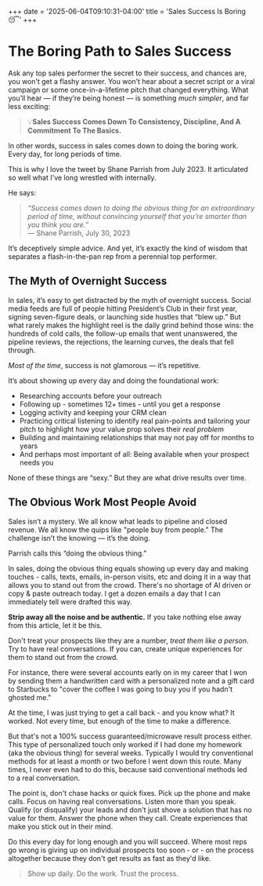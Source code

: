 +++
date = '2025-06-04T09:10:31-04:00'
title = 'Sales Success Is Boring 😴'
+++

# The Boring Path to Sales Success

Ask any top sales performer the secret to their success, and chances are, you won’t get a flashy answer. You won’t hear about a secret script or a viral campaign or some once-in-a-lifetime pitch that changed everything. What you’ll hear — if they’re being honest — is something _much simpler_, and far less exciting:

> 💡**Sales Success Comes Down To Consistency, Discipline, And A Commitment To The Basics.**

In other words, success in sales comes down to doing the boring work. Every day, for long periods of time.

This is why I love the tweet by Shane Parrish from July 2023. It articulated so well what I've long wrestled with internally.

He says:

> _“Success comes down to doing the obvious thing for an extraordinary period of time, without convincing yourself that you’re smarter than you think you are.”_  
> — Shane Parrish, July 30, 2023

It’s deceptively simple advice. And yet, it’s exactly the kind of wisdom that separates a flash-in-the-pan rep from a perennial top performer.

## The Myth of Overnight Success

In sales, it’s easy to get distracted by the myth of overnight success. Social media feeds are full of people hitting President’s Club in their first year, signing seven-figure deals, or launching side hustles that “blew up.” But what rarely makes the highlight reel is the daily grind behind those wins: the hundreds of cold calls, the follow-up emails that went unanswered, the pipeline reviews, the rejections, the learning curves, the deals that fell through.

_Most of the time_, success is not glamorous — it’s repetitive.

It’s about showing up every day and doing the foundational work:

- Researching accounts before your outreach
- Following up - sometimes 12+ times - until you get a response
- Logging activity and keeping your CRM clean
- Practicing critical listening to identify real pain-points and tailoring your pitch to highlight how your value prop solves their _real problem_
- Building and maintaining relationships that may not pay off for months to years
- And perhaps most important of all: Being available when your prospect needs you

None of these things are “sexy.” But they are what drive results over time.

## The Obvious Work Most People Avoid

Sales isn’t a mystery. We all know what leads to pipeline and closed revenue. We all know the quips like "people buy from people." The challenge isn’t the knowing — it’s the doing.

Parrish calls this “doing the obvious thing.”

In sales, doing the obvious thing equals showing up every day and making touches - calls, texts, emails, in-person visits, etc and doing it in a way that allows you to stand out from the crowd. There's no shortage of AI driven or copy & paste outreach today. I get a dozen emails a day that I can immediately tell were drafted this way.

**Strip away all the noise and be authentic.** If you take nothing else away from this article, let it be this.

Don't treat your prospects like they are a number, _treat them like a person_. Try to have real conversations. If you can, create unique experiences for them to stand out from the crowd.

For instance, there were several accounts early on in my career that I won by sending them a handwritten card with a personalized note and a gift card to Starbucks to "cover the coffee I was going to buy you if you hadn't ghosted me."

At the time, I was just trying to get a call back - and you know what? It worked. Not every time, but enough of the time to make a difference.

But that's not a 100% success guaranteed/microwave result process either. This type of personalized touch only worked if I had done my homework (aka the obvious thing) for several weeks. Typically I would try conventional methods for at least a month or two before I went down this route. Many times, I never even had to do this, because said conventional methods led to a real conversation.

The point is, don't chase hacks or quick fixes. Pick up the phone and make calls. Focus on having real conversations. Listen more than you speak. Qualify (or disqualify) your leads and don't just shove a solution that has no value for them. Answer the phone when they call. Create experiences that make you stick out in their mind.

Do this every day for long enough and you will succeed. Where most reps go wrong is giving up on individual prospects too soon - or - on the process altogether because they don't get results as fast as they'd like.

> Show up daily. Do the work. Trust the process.
